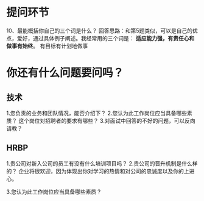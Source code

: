 

提问环节
======

10、最能概括你自己的三个词是什么？
回答思路：和第5题类似，可以是自己的优点，爱好，通过具体例子阐述。我经常用的三个词是：
**适应能力强，有责任心和做事有始终**。
有目标有计划地做事


# 你还有什么问题要问吗？
## 技术
1.您负责的业务和团队情况，能否介绍下？
2.您认为此工作岗位应当具备哪些素质？ 这个岗位对招聘者的要求有哪些？
3.对面试中回答的不好的问题，可以反向请教？

## HRBP
1.贵公司对新入公司的员工有没有什么培训项目吗？
2.贵公司的晋升机制是什么样的？
企业将很欢迎，因为体现出你对学习的热情和对公司的忠诚度以及你的上进心。

3.您认为此工作岗位应当具备哪些素质？

